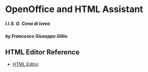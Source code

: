# OpenOffice and HTML Assistant

##### I.I.S. G. Cena di Ivrea
##### by Francesco Giuseppe Gillio

## HTML Editor Reference
- [HTML Editor](https://iiscena-html.streamlit.app)
